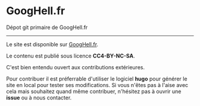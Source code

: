 # GoogHell.fr

Dépot git primaire de GoogHell.fr

---------------

Le site est disponible sur [GoogHell.fr](https://googhell.fr).

Le contenu est publié sous licence **CC4-BY-NC-SA**.

C'est bien entendu ouvert aux contributions extérieures.

Pour contribuer il est préferrable d'utiliser le logiciel **hugo** pour générer le site en local pour tester ses modifications.
Si vous n'êtes pas à l'aise avec cela mais souhaitez quand même contribuer, n'hésitez pas à ouvrir une **issue** ou à nous contacter.

